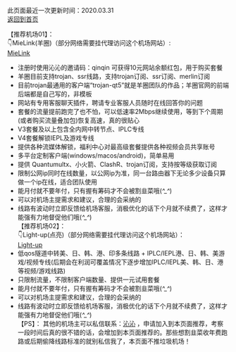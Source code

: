 此页面最近一次更新时间：2020.03.31              
[返回到首页](https://passwallopenwrt.github.io/website/)              
 
【推荐机场01】：              
👇MieLink(羊圈)（部分网络需要挂代理访问这个机场网站）:         
[MieLink](http://rakuten-co-jp.club/register?aff=qinqin)              
* 注册时使用沁沁的邀请码：qinqin 可获得10元网站余额红包，用于购买套餐    
* 羊圈目前支持trojan、ssr线路，支持trojan订阅、ssr订阅、merlin订阅            
* 目前trojan最通用的客户端“trojan-qt5”就是羊圈团队的作品；羊圈官网的前端后端都是自己写的，非模板                 
* 网站有专用客服聊天插件，聘请专业客服人员随时在线回答你的问题             
* 套餐的流量提前跑完了也不怕，可以低速率2Mbps继续使用，等到下个周期(或者购买流量叠加包)恢复高速，真的很贴心                  
* V3套餐及以上包含全内网中转节点、IPLC专线            
* V4套餐解锁IEPL及游戏专线             
* 提供各种流媒体解锁，福利中心对最高级套餐提供各种视频会员共享账号              
* 多平台定制客户端(windows/macos/android)，简单易用                
* 提供 Quantumultx、小火箭、ClashR、trojan订阅，支持按等级获取订阅                      
* 限制公网ip同时在线数量，以公网ip为准，同一台路由器下无论多少设备只算做一个ip在线，适合团队使用           
* 能月付就不要年付，只有握有筹码才不会被割韭菜哦(*^_^*)                 
* 可以对机场主提需求和建议，合理的会采纳的        
* 线路有波动时立即反馈给机场客服，消极优化的话下个月就不续费了，这样才能强有力地督促他们哦(*^_^*)                
【推荐机场02】：     
👇Light-up(点亮)（部分网络需要挂代理访问这个机场网站）：        
[Light-up](https://light-up.cc/auth/register?code=DusH)                               
* 低qos隧道中转美、日、韩、港、印多条线路 + IPLC/IEPL港、日、韩、美游戏/视频专线(后期会在利润可覆盖情况下逐步增加IPLC/IEPL美、韩、日、港等视频/游戏线路)                      
* 只限制流量，不限制客户端数量、提供一元试用套餐             
* 能月付就不要年付，只有握有筹码才不会被割韭菜哦(*^_^*)                 
* 可以对机场主提需求和建议，合理的会采纳的        
* 线路有波动时立即反馈给机场客服，消极优化的话下个月就不续费了，这样才能强有力地督促他们哦(*^_^*)                     
【PS】：
其他的机场主可以私信联系：[沁沁](https://t.me/wefuxkgfw) ，申请加入到本页面推荐，考察一段时间后真的很不错的话，会增加到本页面推荐的。那些想割韭菜收年费跑路或后期偷降线路标准的就别私信我了，本页面不推垃圾机场！             




